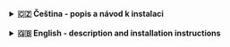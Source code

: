 <a id="cz"></a>
<details>
  <summary><b>🇨🇿 Čeština - popis a návod k instalaci</b></summary>
<br>
Toto rozšíření bylo vytvářeno pro chromium.<br>
Funguje na stránkách <b>e621.net</b> a <b>e6ai.net</b>.<br>
Cílem rozšíření je v první řadě zajištění možnosti hromadného otevírání zvoleného počtu postů na stránce.
<br><br>
<details>
	<summary><b><u>Funkce:</u></b></summary>
<ul>
  <li>Jazyk - čeština nebo angličtina</li>
	<li>otevírání obrázků
	  <ul><li>Režim - otevření postu nebo plného obrázku</li>
	<li>Prodleva - nastavení prodlevy mezi jednotlivými kroky v ms</li>
	<li>Počet otevření - zvolte si počet souborů, které se mají otevřít (v případě přerušení a opětovného spuštění by mělo dojít k navázání na poslední otevřený post/obrázek)</li>
	</li>
  </ul>
	<li>stahování obrázků v plné velikosti
	  <ul><li>Prodleva - nastavení prodlevy mezi jednotlivými kroky v ms</li>
	<li>Složka - zvolte umístění, kam se mají obrázky stáhnout</li>
	</li>

</ul>

SFW režim - při stisknutí klávesy <b>&bsol;</b> nebo ikony 🛡️se veškeré obrázky na dané stránce začerní.
<br><br>
<b>Posts a Toolbar:</b><br>
Všechny posty jsou zarovnány na střed tak, aby byl vždy vidět celý obrázek (i když je větší, než je stránka).<br>
Pod obrázkem je plovoucí Toolbar zarovnaný na střed.</details>
<details>
	<summary><b><u>Návod k instalaci:</u></b></summary>
<ol>
  <li>Stáhněte soubory.
	<ul>
		<li>Kliknout na zelené tlačítko "<i><> Code</i>" a zvolit "Download ZIP",</li>
		<li>nebo kliknout na tlačítko "<i>Releases</i>" vpravo, a zvolit nejnovější verzi.</li>
	</ul>
  <li>Přejděte do složky se staženým rozšířením, a toto rozšíření rozbalte do jedné konkrétní, Vámi zvolené složky. Doporučuje se mít v této složce <b>pouze</b> soubory tohoto rozšíření.</li>
  <li>V prohlížeči <a href=chrome://extensions/>Chrome</a> nebo <a href=edge://extensions/>Edge</a> jděte do <i>Nastavení</i> a <i>Rozšíření</i>, a povolte <i>Režim pro vývojáře</i>.</li>
  <li>Nad nainstalovanými rozšířeními se nově zobrazí tří tlačítka.</li>
  <li>Klikněte na <i>Načíst nezabalené</i> pro Edge, nebo na <i>Načíst rozbalené</i> pro Chrome</li>
  <li>Vyberte celou složku, ve které máte rozbalené právě stažené rozšíření.</li>
  <li>Rozšíření je nyní nainstalováno. Můžete přejít na strány e6... a používat toto rozšíření</li>  
  <li>Pokud dojde k aktualizaci rozšíření na githubu:</li>
	<ul>
		<li>Postupujte podle bodu 1. a 2.. </li>
		<li>Jděte v prohlížeči do <i>Nastavení</i> a <i>Rozšíření</i></li>
		<li>Toto rozšíření, a klikněte na tlačítko <i>Aktualizace</i> / <i>Znovu načíst</i></li>
	</ul>
</ol>
</details>

<br><br><br><br>--------------------------------------------
</details>
<br>
<a id="en"></a>
<details>
  <summary><b>🇬🇧 English - description and installation instructions</b></summary>
<br>
This extension has been created for chromium.<br>
It works on <b>e621.net</b> and <b>e6ai.net</b>.<br>
The main goal of this extension is to provide the ability to open a selected number of posts on a page in bulk.
<br><br>
	<details>
<summary><b><u>Features:</u></b></summary>
<ul>
 <li>Language - Czech or English</li>
<li>Image opening
<ul><li>Mode - open a post or a full image</li>
<li>Delay - set the delay between each step in ms</li>
<li>Number of opens - choose the number of files, files to be opened (if interrupted and restarted, it should link to the last opened post/image)</li>
</li>
 </ul>
<li>downloading full size images
<ul><li>Delay - set the delay between steps in ms</li>
<li>Folder - select the location where the images should be downloaded</li>
</li>

</ul>

SFW mode - when you press <b>&bsol;</b> or 🛡️se icon, all images on that page will be blackened.
<br><br>
<b>Posts and Toolbar:</b><br>
All posts are center-aligned so that the entire image is always visible (even if it is larger than the page).<br>
Below the image is a floating Toolbar center-aligned.</details>
<details>
    <summary><b><u>Installation instructions:</u></b></summary>
<ol>
  <li>Download the files.
	<ul>
    <li>Click on the green "<i><> Code</i>" button and select "Download ZIP",</li>
    <li>or click on the "<i>Releases</i>" button on the right and select the latest version.</li>
</ul>
  <li>Go to the folder with the downloaded extension and extract it to a specific folder of your choice. It is recommended to have <b>only</b> files from this extension in this folder.</li>
  <li>In the <a href=chrome://extensions/>Chrome</a> or <a href=edge://extensions/>Edge</a> browser, go to <i>Settings</i> and <i>Extensions</i>, and enable <i>Developer Mode</i>.</li>
  <li>Three buttons will now appear above the installed extensions.</li>
  <li>Click <i>Load unpacked</i> for Edge, or <i>Load unpacked</i> for Chrome</li>
  <li>Select the entire folder where you have unpacked the downloaded extension.</li>
  <li>The extension is now installed. You can go to e6... and use this extension</li>  
  <li>If the extension is updated on GitHub:</li>
    <ul>
        <li>Follow steps 1 and 2. </li>
		<li>Go to <i>Settings</i> and <i>Extensions</i> in your browser. </li>
        <li>Find this extension and click the <i>Update</i> / <i>Reload</i> button. </li>
    </ul>
</ol>
</details>

</details>
